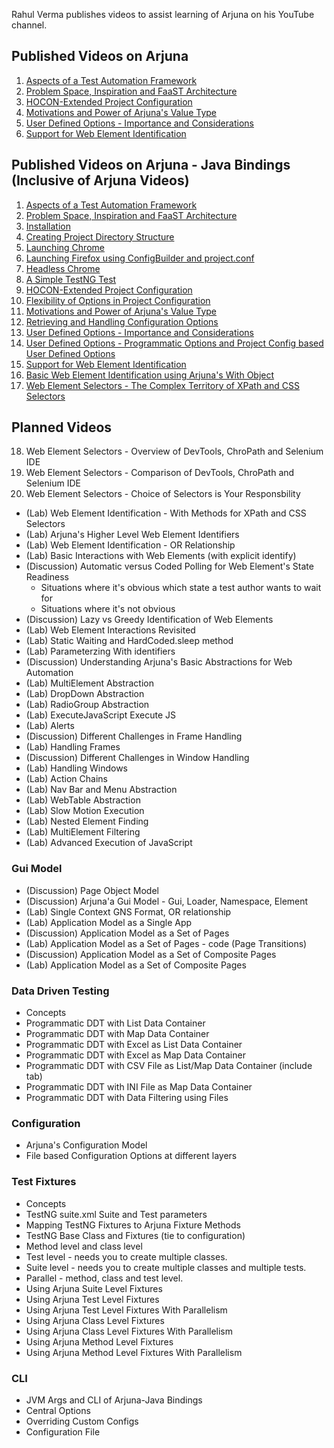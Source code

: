 Rahul Verma publishes videos to assist learning of Arjuna on his YouTube channel. 

## Published Videos on Arjuna
1. [Aspects of a Test Automation Framework](https://www.youtube.com/watch?v=OF8m6590_LA)
2. [Problem Space, Inspiration and FaaST Architecture](https://www.youtube.com/watch?v=hkd-kJi139Y)
3. [HOCON-Extended Project Configuration](https://www.youtube.com/watch?v=kfl5LjNJaR8)
4. [Motivations and Power of Arjuna's Value Type](https://www.youtube.com/watch?v=IJxCeg3_HMM)
5. [User Defined Options - Importance and Considerations](https://www.youtube.com/watch?v=cL9iDpVryJ0)
6. [Support for Web Element Identification](https://www.youtube.com/watch?v=gCw7ke7wrzE)

## Published Videos on Arjuna - Java Bindings (Inclusive of Arjuna Videos)
1. [Aspects of a Test Automation Framework](https://www.youtube.com/watch?v=OF8m6590_LA)
2. [Problem Space, Inspiration and FaaST Architecture](https://www.youtube.com/watch?v=hkd-kJi139Y)
3. [Installation](https://www.youtube.com/watch?v=4gLyOSQ-17E)
4. [Creating Project Directory Structure](https://www.youtube.com/watch?v=sYaF3wDk7uw)
5. [Launching Chrome](https://www.youtube.com/watch?v=j02yUuwtemU)
6. [Launching Firefox using ConfigBuilder and project.conf](https://www.youtube.com/watch?v=s4cfdB4JkKY)
7. [Headless Chrome](https://www.youtube.com/watch?v=88-gGbhRNI0)
8. [A Simple TestNG Test](https://www.youtube.com/watch?v=zR7sHxFOtvY)
9. [HOCON-Extended Project Configuration](https://www.youtube.com/watch?v=kfl5LjNJaR8)
10. [Flexibility of Options in Project Configuration](https://www.youtube.com/watch?v=yK1Mkc4eA4g)
11. [Motivations and Power of Arjuna's Value Type](https://www.youtube.com/watch?v=IJxCeg3_HMM)
12. [Retrieving and Handling Configuration Options](https://www.youtube.com/watch?v=p76qhXYYbIQ)
13. [User Defined Options - Importance and Considerations](https://www.youtube.com/watch?v=cL9iDpVryJ0)
14. [User Defined Options - Programmatic Options and Project Config based User Defined Options](https://www.youtube.com/watch?v=tfKxtAI04iA)
15. [Support for Web Element Identification](https://www.youtube.com/watch?v=gCw7ke7wrzE)
16. [Basic Web Element Identification using Arjuna's With Object](https://www.youtube.com/watch?v=_O89D37wAc8)
17. [Web Element Selectors - The Complex Territory of XPath and CSS Selectors](https://www.youtube.com/watch?v=OzzR8-eAaxk)

## Planned Videos

18. Web Element Selectors - Overview of DevTools, ChroPath and Selenium IDE
19. Web Element Selectors - Comparison of DevTools, ChroPath and Selenium IDE
20. Web Element Selectors - Choice of Selectors is Your Responsbility
* (Lab) Web Element Identification - With Methods for XPath and CSS Selectors
* (Lab) Arjuna's Higher Level Web Element Identifiers 
* (Lab) Web Element Identification - OR Relationship
* (Lab) Basic Interactions with Web Elements (with explicit identify)
* (Discussion) Automatic versus Coded Polling for Web Element's State Readiness 
	* Situations where it's obvious which state a test author wants to wait for
	* Situations where it's not obvious 
* (Discussion) Lazy vs Greedy Identification of Web Elements
* (Lab) Web Element Interactions Revisited 
* (Lab) Static Waiting and HardCoded.sleep method
* (Lab) Parameterzing With identifiers
* (Discussion) Understanding Arjuna's Basic Abstractions for Web Automation
* (Lab) MultiElement Abstraction
* (Lab) DropDown Abstraction
* (Lab) RadioGroup Abstraction
* (Lab) ExecuteJavaScript Execute JS
* (Lab) Alerts
* (Discussion) Different Challenges in Frame Handling
* (Lab) Handling Frames
* (Discussion) Different Challenges in Window Handling
* (Lab) Handling Windows
* (Lab) Action Chains
* (Lab) Nav Bar and Menu Abstraction
* (Lab) WebTable Abstraction
* (Lab) Slow Motion Execution
* (Lab) Nested Element Finding
* (Lab) MultiElement Filtering
* (Lab) Advanced Execution of JavaScript

### Gui Model
* (Discussion) Page Object Model 
* (Discussion) Arjuna'a Gui Model - Gui, Loader, Namespace, Element
* (Lab) Single Context GNS Format, OR relationship
* (Lab) Application Model as a Single App
* (Discussion) Application Model as a Set of Pages
* (Lab) Application Model as a Set of Pages - code (Page Transitions)
* (Discussion) Application Model as a Set of Composite Pages
* (Lab) Application Model as a Set of Composite Pages

### Data Driven Testing
* Concepts 
* Programmatic DDT with List Data Container
* Programmatic DDT with Map Data Container
* Programmatic DDT with Excel as List Data Container
* Programmatic DDT with Excel as Map Data Container
* Programmatic DDT with CSV File as List/Map Data Container (include tab)
* Programmatic DDT with INI File as Map Data Container
* Programmatic DDT with Data Filtering using Files

### Configuration
* Arjuna's Configuration Model
* File based Configuration Options at different layers

### Test Fixtures
* Concepts
* TestNG suite.xml Suite and Test parameters
* Mapping TestNG Fixtures to Arjuna Fixture Methods
* TestNG Base Class and Fixtures (tie to configuration)
* Method level and class level
* Test level - needs you to create multiple classes.
* Suite level - needs you to create multiple classes and multiple tests.
* Parallel - method, class and test level.
* Using Arjuna Suite Level Fixtures
* Using Arjuna Test Level Fixtures
* Using Arjuna Test Level Fixtures With Parallelism
* Using Arjuna Class Level Fixtures
* Using Arjuna Class Level Fixtures With Parallelism
* Using Arjuna Method Level Fixtures
* Using Arjuna Method Level Fixtures With Parallelism

### CLI
* JVM Args and CLI of Arjuna-Java Bindings
* Central Options
* Overriding Custom Configs
* Configuration File

